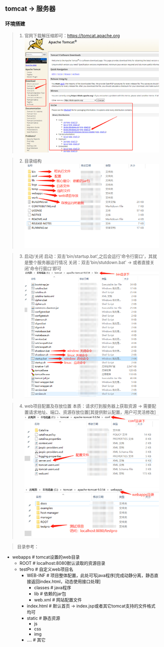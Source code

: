 ## tomcat -> 服务器

### 环境搭建
> 1. 官网下载解压缩即可：https://tomcat.apache.org
![](assets/下载.png)

> 2. 目录结构
![](assets/目录结构.png)

> 3. 启动/关闭
> 启动：双击'bin/startup.bat',之后会运行'命令行窗口'，其就是整个服务器运行情况
> 关闭：双击'bin/stutdown.bat' -> 或者直接关闭'命令行窗口'即可
![](assets/启动关闭.png)

> 4. web项目配置及存放位置
> 本质：请求打到服务器上获取资源 -> 需要配置请求地址、端口、资源存放位置[其提供默认配置，用户可灵活修改]
![](assets/配置文件.png)
![](assets/web项目.png)

> 目录参考：
+ webapps                # tomcat设置的web目录
  - ROOT                 # localhost:8080默认读取的资源目录
  - testPro              # 自定义web项目名
    - WEB-INF            # 项目整体配置，此处可写java程序[完成动静分离，静态直接返回index.html，动态使用接口处理]
      - classes          # java程序
      - lib              # 依赖的jar包
      - web.xml          # 网站配置文件
    - index.html         # 默认首页 -> index.jsp或者其它tomcat支持的文件格式均可
    - static             # 静态资源
      - js
      - css
      - img
    - ....               # 其它